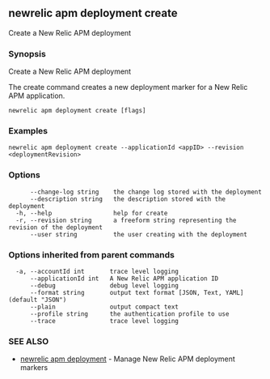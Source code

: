 ## newrelic apm deployment create

Create a New Relic APM deployment

### Synopsis

Create a New Relic APM deployment

The create command creates a new deployment marker for a New Relic APM
application.


```
newrelic apm deployment create [flags]
```

### Examples

```
newrelic apm deployment create --applicationId <appID> --revision <deploymentRevision>
```

### Options

```
      --change-log string    the change log stored with the deployment
      --description string   the description stored with the deployment
  -h, --help                 help for create
  -r, --revision string      a freeform string representing the revision of the deployment
      --user string          the user creating with the deployment
```

### Options inherited from parent commands

```
  -a, --accountId int       trace level logging
      --applicationId int   A New Relic APM application ID
      --debug               debug level logging
      --format string       output text format [JSON, Text, YAML] (default "JSON")
      --plain               output compact text
      --profile string      the authentication profile to use
      --trace               trace level logging
```

### SEE ALSO

* [newrelic apm deployment](newrelic_apm_deployment.md)	 - Manage New Relic APM deployment markers

